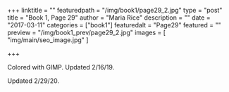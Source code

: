 +++
linktitle = ""
featuredpath = "/img/book1/page29_2.jpg"
type = "post"
title = "Book 1, Page 29"
author = "Maria Rice"
description = ""
date = "2017-03-11"
categories = ["book1"]
featuredalt = "Page29"
featured = ""
preview = "/img/book1_prev/page29_2.jpg"
images = [ "img/main/seo_image.jpg" ]

+++

Colored with GIMP. Updated 2/16/19. 

Updated 2/29/20.
